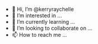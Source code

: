- 👋 Hi, I’m @kerryraychelle
- 👀 I’m interested in ...
- 🌱 I’m currently learning ...
- 💞️ I’m looking to collaborate on ...
- 📫 How to reach me ...

<!---
kerryraychelle/kerryraychelle is a ✨ special ✨ repository because its `README.md` (this file) appears on your GitHub profile.
You can click the Preview link to take a look at your changes.
--->
